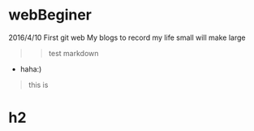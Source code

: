 # webBeginer
2016/4/10 First git web
My blogs to record my life 
small will make large
> > test markdown

* haha:)

> this is

# h2



